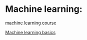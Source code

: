 # Machine learning:

[machine learning course](https://github.com/machinelearningmindset/machine-learning-course)

[Machine learning basics](https://github.com/zotroneneis/machine_learning_basics)


